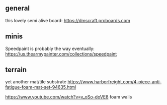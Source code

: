 ## general
this lovely semi alive board: https://dmscraft.proboards.com

## minis
Speedpaint is probably the way eventually: https://us.thearmypainter.com/collections/speedpaint

## terrain
yet another mat/tile substrate https://www.harborfreight.com/4-piece-anti-fatigue-foam-mat-set-94635.html

https://www.youtube.com/watch?v=v_oSo-doVE8 foam walls